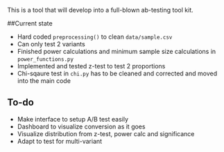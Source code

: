 This is a tool that will develop into a full-blown ab-testing tool kit.

##Current state

- Hard coded ``preprocessing()`` to clean ``data/sample.csv``
- Can only test 2 variants
- Finished power calculations and minimum sample size calculations in ``power_functions.py``
- Implemented and tested z-test to test 2 proportions
- Chi-sqaure test in ``chi.py`` has to be cleaned and corrected and moved into the main code

## To-do

- Make interface to setup A/B test easily
- Dashboard to visualize conversion as it goes
- Visualize distribution from z-test, power calc and significance
- Adapt to test for multi-variant
